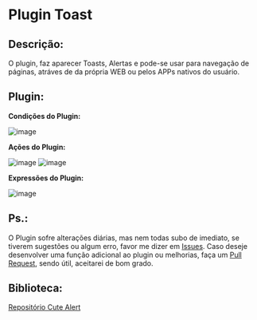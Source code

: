 # Plugin Toast

## Descrição:

O plugin, faz aparecer Toasts, Alertas e pode-se usar para navegação de páginas, atráves de da própria WEB ou pelos APPs nativos do usuário.

## Plugin:


**Condições do Plugin:**

![image](https://user-images.githubusercontent.com/69097449/146856283-c4bd6f61-cf80-43e9-903e-a69f33777220.png)

**Ações do Plugin:**

![image](https://user-images.githubusercontent.com/69097449/146856396-a3aa252d-b2df-4b36-bcad-c1041b9e428e.png)
![image](https://user-images.githubusercontent.com/69097449/146856473-368ccc6b-8e18-439d-b830-211cddf29e25.png)


**Expressões do Plugin:**

![image](https://user-images.githubusercontent.com/69097449/146856656-62372b9f-7dd8-45dc-b727-86b5eda4d2be.png)


## Ps.:

O Plugin sofre alterações diárias, mas nem todas subo de imediato, se tiverem sugestões ou algum erro, favor me dizer em [Issues](https://github.com/DutraGames/Plugin_C2_Toast/issues). Caso deseje desenvolver uma função adicional ao plugin ou melhorias, faça um [Pull Request](https://github.com/DutraGames/Plugin_C2_Toast/pulls), sendo útil, aceitarei de bom grado.
## Biblioteca:

[Repositório Cute Alert](https://github.com/gustavosmanc/cute-alert)

